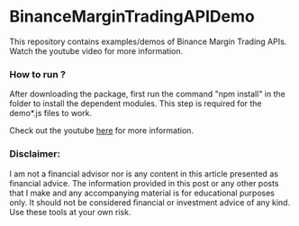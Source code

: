 # BinanceMarginTradingAPIDemo
This repository contains examples/demos of Binance Margin Trading APIs. Watch the youtube video for more information.

### How to run ? 
After downloading the package, first run the command "npm install" in the folder to install the dependent modules. This step is required for the demo*.js files to work. 

Check out the youtube [here](https://youtu.be/Rlx8LjHo9Jc) for more information.

### Disclaimer:
I am not a financial advisor nor is any content in this article presented as financial advice. The information provided in this post or any other posts that I make and any accompanying material is for educational purposes only. It should not be considered financial or investment advice of any kind. Use these tools at your own risk.

